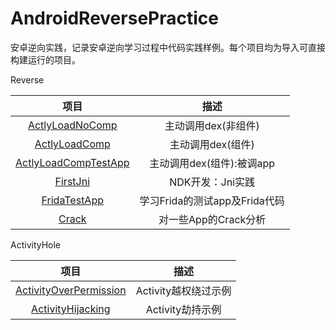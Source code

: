 # AndroidReversePractice
安卓逆向实践，记录安卓逆向学习过程中代码实践样例。每个项目均为导入可直接构建运行的项目。



Reverse

|                             项目                             |             描述              |
| :----------------------------------------------------------: | :---------------------------: |
| [ActlyLoadNoComp](https://github.com/Forgo7ten/AndroidReversePractice/tree/main/ActlyLoadNoComp) |      主动调用dex(非组件)      |
| [ActlyLoadComp](https://github.com/Forgo7ten/AndroidReversePractice/tree/main/ActlyLoadComp) |       主动调用dex(组件)       |
| [ActlyLoadCompTestApp](https://github.com/Forgo7ten/AndroidReversePractice/tree/main/ActlyLoadCompTestApp) |   主动调用dex(组件):被调app   |
| [FirstJni](https://github.com/Forgo7ten/AndroidReversePractice/tree/main/FirstJni) |       NDK开发：Jni实践        |
| [FridaTestApp](https://github.com/Forgo7ten/AndroidReversePractice/tree/main/FridaTestApp) | 学习Frida的测试app及Frida代码 |
| [Crack](https://github.com/Forgo7ten/AndroidReversePractice/tree/main/Crack) |     对一些App的Crack分析      |



ActivityHole

|                             项目                             |         描述         |
| :----------------------------------------------------------: | :------------------: |
| [ActivityOverPermission](https://github.com/Forgo7ten/AndroidReversePractice/tree/main/ActivityOverPermission) | Activity越权绕过示例 |
| [ActivityHijacking](https://github.com/Forgo7ten/AndroidReversePractice/tree/main/ActivityHijacking) |   Activity劫持示例   |

